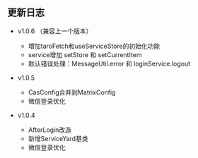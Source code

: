 
## 更新日志
- v1.0.6 （兼容上一个版本）
  - 增加taroFetch和useServiceStore的初始化功能
  - service增加 setStore 和 setCurrentItem
  - 默认错误处理：MessageUtil.error 和 loginService.logout
  
- v1.0.5
  - CasConfig合并到MatrixConfig
  - 微信登录优化

- v1.0.4
    - AfterLogin改造
    - 新增ServiceYard基类
    - 微信登录优化

